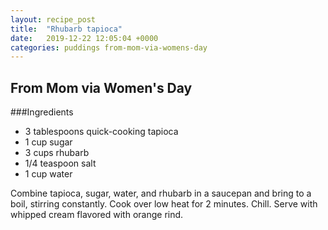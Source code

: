 ```yaml
---
layout: recipe_post
title:  "Rhubarb tapioca"
date:   2019-12-22 12:05:04 +0000
categories: puddings from-mom-via-womens-day
---
```


## From Mom via Women's Day
###Ingredients
* 3 tablespoons quick-cooking tapioca
* 1 cup sugar
* 3 cups rhubarb
* 1/4 teaspoon salt
* 1 cup water


Combine tapioca, sugar, water, and rhubarb in a saucepan and bring to a boil, stirring constantly. Cook over low heat for 2 minutes. Chill. Serve with whipped cream flavored with orange rind.
